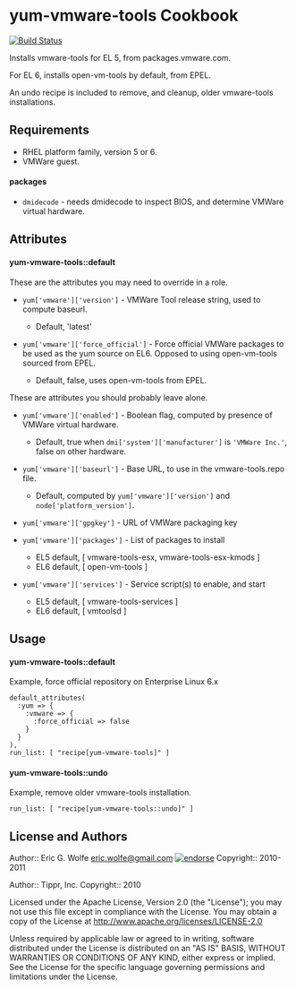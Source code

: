 yum-vmware-tools Cookbook
=========================

[![Build Status](https://secure.travis-ci.org/atomic-penguin/cookbook-yum-vmware-tools.png?branch=master)](http://travis-ci.org/atomic-penguin/cookbook-yum-vmware-tools)

Installs vmware-tools for EL 5, from packages.vmware.com.

For EL 6, installs open-vm-tools by default, from EPEL.

An undo recipe is included to remove, and cleanup, older vmware-tools installations.

Requirements
------------

* RHEL platform family, version 5 or 6. 
* VMWare guest.

#### packages

- `dmidecode` - needs dmidecode to inspect BIOS, and determine VMWare virtual hardware.

Attributes
----------

#### yum-vmware-tools::default

These are the attributes you may need to override in a role.

* `yum['vmware']['version']` - VMWare Tool release string, used to compute baseurl.
  - Default, 'latest'

* `yum['vmware']['force_official']` - Force official VMWare packages to be used as the yum source on EL6.
     Opposed to using open-vm-tools sourced from EPEL.
  - Default, false, uses open-vm-tools from EPEL.

These are attributes you should probably leave alone.

* `yum['vmware']['enabled']` - Boolean flag, computed by presence of VMWare virtual hardware.
  - Default, true when `dmi['system']['manufacturer']` is `'VMWare Inc.'`, false on other hardware.

* `yum['vmware']['baseurl']` - Base URL, to use in the vmware-tools.repo file.
  - Default, computed by `yum['vmware']['version']` and `node['platform_version']`.

* `yum['vmware']['gpgkey']` - URL of VMWare packaging key

* `yum['vmware']['packages']` - List of packages to install
  - EL5 default, [ vmware-tools-esx, vmware-tools-esx-kmods ]
  - EL6 default, [ open-vm-tools ]

* `yum['vmware']['services']` - Service script(s) to enable, and start
  - EL5 default, [ vmware-tools-services ]
  - EL6 default, [ vmtoolsd ]

Usage
-----

#### yum-vmware-tools::default

Example, force official repository on Enterprise Linux 6.x

```
default_attributes(
  :yum => {
    :vmware => {
      :force_official => false
    } 
  }
),
run_list: [ "recipe[yum-vmware-tools]" ]
```

#### yum-vmware-tools::undo

Example, remove older vmware-tools installation.

```
run_list: [ "recipe[yum-vmware-tools::undo]" ]
```

License and Authors
-------------------

Author:: Eric G. Wolfe <eric.wolfe@gmail.com> [![endorse](https://api.coderwall.com/atomic-penguin/endorsecount.png)](https://coderwall.com/atomic-penguin)
Copyright:: 2010-2011

Author:: Tippr, Inc.
Copyright:: 2010

Licensed under the Apache License, Version 2.0 (the "License");
you may not use this file except in compliance with the License.
You may obtain a copy of the License at
    http://www.apache.org/licenses/LICENSE-2.0

Unless required by applicable law or agreed to in writing, software
distributed under the License is distributed on an "AS IS" BASIS,
WITHOUT WARRANTIES OR CONDITIONS OF ANY KIND, either express or implied.
See the License for the specific language governing permissions and
limitations under the License.
